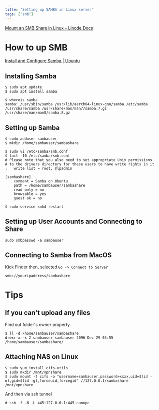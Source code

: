 ```yaml
---
title: "Setting up SAMBA in Linux server"
tags: ["smb"]
---
```


[Mount an SMB Share in Linux - Linode Docs](https://www.linode.com/docs/guides/linux-mount-smb-share/)

# How to up SMB
[Install and Configure Samba | Ubuntu](https://ubuntu.com/tutorials/install-and-configure-samba#1-overview)

## Installing Samba
```
$ sudo apt update
$ sudo apt install samba
```

```
$ whereis samba
samba: /usr/sbin/samba /usr/lib/aarch64-linux-gnu/samba /etc/samba /usr/share/samba /usr/share/man/man7/samba.7.gz /usr/share/man/man8/samba.8.gz
```

## Setting up Samba
```
$ sudo adduser sambauser
$ mkdir /home/sambauser/sambashare
```

```
$ sudo vi /etc/samba/smb.conf
$ tail -10 /etc/samba/smb.conf
# Please note that you also need to set appropriate Unix permissions
# to the drivers directory for these users to have write rights in it
;   write list = root, @lpadmin

[sambashare]
    comment = Samba on Ubuntu
    path = /home/sambauser/sambashare
    read only = no
    browsable = yes
    guest ok = no
```

```
$ sudo service smbd restart
```

## Setting up User Accounts and Connecting to Share
```
sudo smbpasswd -a sambauser
```

## Connecting to Samba from MacOS
Kick Finder then, selected `Go -> Connect to Server`

```
smb://youripaddress/sambashare
```

# Tips
## If you can't upload any files
Find out folder's owner property.
```
$ ll -d /home/sambauser/sambashare
drwxr-xr-x 2 sambauser sambauser 4096 Dec 29 03:55 /home/sambauser/sambashare/
```

## Attaching NAS on Linux

```
$ sudo yum install cifs-utils
$ sudo mkdir /mnt/vpnshare
$ sudo mount -t cifs -o "username=sambauser,password=xxxx,uid=$(id -u),gid=$(id -g),forceuid,forcegid" //127.0.0.1/sambashare /mnt/vpnshare
```

And then via ssh tunnel
```
# ssh -f -N -L 445:127.0.0.1:445 nanopc
```
